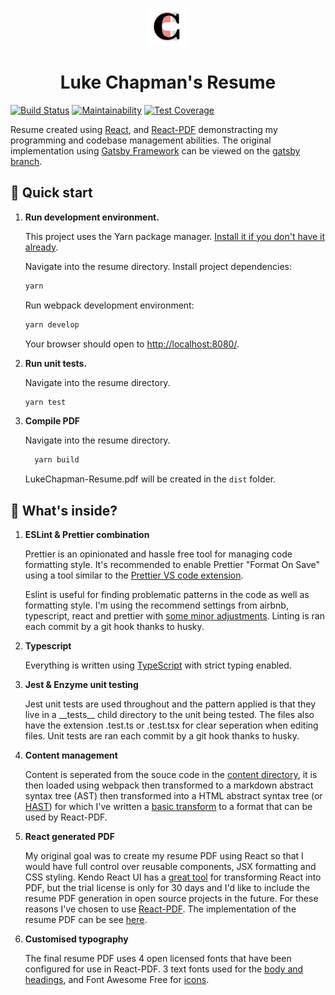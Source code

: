 <p align="center">
  <img alt="Gatsby" src="/src/images/chappo-icon.png" width="60" />
</p>
<h1 align="center">
  Luke Chapman's Resume
</h1>

[![Build Status](https://travis-ci.org/lukeggchapman/resume.svg?branch=master)](https://travis-ci.org/lukeggchapman/resume)
[![Maintainability](https://api.codeclimate.com/v1/badges/9b5a073c72ef6a2c6b04/maintainability)](https://codeclimate.com/github/lukeggchapman/resume/maintainability)
[![Test Coverage](https://api.codeclimate.com/v1/badges/9b5a073c72ef6a2c6b04/test_coverage)](https://codeclimate.com/github/lukeggchapman/resume/test_coverage)

Resume created using [React](https://reactjs.org/), and [React-PDF](https://react-pdf.org) demonstracting my programming and codebase management abilities. The original implementation using [Gatsby Framework](https://www.gatsbyjs.org/) can be viewed on the [gatsby branch](../../tree/gatsby).

## :rocket: Quick start

1.  **Run development environment.**

    This project uses the Yarn package manager. [Install it if you don't have it already](https://yarnpkg.com/en/docs/install).

    Navigate into the resume directory.
    Install project dependencies:

    ```sh
    yarn
    ```

    Run webpack development environment:

    ```sh
    yarn develop
    ```

    Your browser should open to [http://localhost:8080/](http://localhost:8080/).

2.  **Run unit tests.**

    Navigate into the resume directory.

    ```sh
    yarn test
    ```

3.  **Compile PDF**

    Navigate into the resume directory.

    ```sh
      yarn build
    ```

    LukeChapman-Resume.pdf will be created in the `dist` folder.

## :microscope: What's inside?

1.  **ESLint & Prettier combination**

    Prettier is an opinionated and hassle free tool for managing code formatting style. It's recommended to enable Prettier "Format On Save" using a tool similar to the [Prettier VS code extension](https://marketplace.visualstudio.com/items?itemName=esbenp.prettier-vscode).

    Eslint is useful for finding problematic patterns in the code as well as formatting style. I'm using the recommend settings from airbnb, typescript, react and prettier with [some minor adjustments](.eslintrc.js).
    Linting is ran each commit by a git hook thanks to husky.

2.  **Typescript**

    Everything is written using [TypeScript](https://www.typescriptlang.org/) with strict typing enabled.

3.  **Jest & Enzyme unit testing**

    Jest unit tests are used throughout and the pattern applied is that they live in a \_\_tests\_\_ child directory to the unit being tested. The files also have the extension .test.ts or .test.tsx for clear seperation when editing files.
    Unit tests are ran each commit by a git hook thanks to husky.

4.  **Content management**

    Content is seperated from the souce code in the [content directory](src/content), it is then loaded using webpack then transformed to a markdown abstract syntax tree (AST) then transformed into a HTML abstract syntax tree (or [HAST](https://github.com/syntax-tree/hast)) for which I've written a [basic transform](src/utils/hastToPDF/hastToPDF.tsx) to a format that can be used by React-PDF.

5.  **React generated PDF**

    My original goal was to create my resume PDF using React so that I would have full control over reusable components, JSX formatting and CSS styling. Kendo React UI has a [great tool](https://www.telerik.com/kendo-react-ui/components/pdfprocessing/) for transforming React into PDF, but the trial license is only for 30 days and I'd like to include the resume PDF generation in open source projects in the future. For these reasons I've chosen to use [React-PDF](https://react-pdf.org/). The implementation of the resume PDF can be see [here](src/Resume.tsx).

6.  **Customised typography**

    The final resume PDF uses 4 open licensed fonts that have been configured for use in React-PDF. 3 text fonts used for the [body and headings](src/components/typography/typography.ts), and Font Awesome Free for [icons](src/components/FAIcon.tsx).
